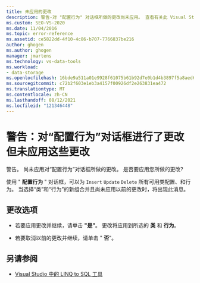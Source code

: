 ```yaml
---
title: 未应用的更改
description: 警告-对 "配置行为" 对话框所做的更改尚未应用。 查看有关此 Visual Studio O/R 设计器消息的信息。
ms.custom: SEO-VS-2020
ms.date: 11/04/2016
ms.topic: error-reference
ms.assetid: ce5822dd-4f10-4c86-b707-7766837be216
author: ghogen
ms.author: ghogen
manager: jmartens
ms.technology: vs-data-tools
ms.workload:
- data-storage
ms.openlocfilehash: 16bde9a511a01e9928f61075b61b92d7e0b1d4b3897f5a8aed69d3155a94134b
ms.sourcegitcommit: c72b2f603e1eb3a4157f00926df2e263831ea472
ms.translationtype: MT
ms.contentlocale: zh-CN
ms.lasthandoff: 08/12/2021
ms.locfileid: "121346448"
---
```

# <a name="warning-changes-have-been-made-to-the-configure-behavior-dialog-box-that-have-not-been-applied"></a>警告：对“配置行为”对话框进行了更改但未应用这些更改

警告。 尚未应用对“配置行为”对话框所做的更改。 是否要应用您所做的更改?

使用 " **配置行为** " 对话框，可以为 `Insert` `Update` `Delete` 所有可用类配置、和行为。 当选择“类”和“行为”的新组合并且尚未应用以前的更改时，将出现此消息。

## <a name="change-options"></a>更改选项

- 若要应用更改并继续，请单击 **"是"**。 更改将应用到所选的 **类** 和 **行为**。

- 若要取消以前的更改并继续，请单击 " **否**"。

## <a name="see-also"></a>另请参阅

- [Visual Studio 中的 LINQ to SQL 工具](../data-tools/linq-to-sql-tools-in-visual-studio2.md)